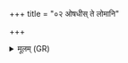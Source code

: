 +++
title = "०२ ओषधीस् ते लोमानि"

+++
<details><summary>मूलम् (GR)</summary>

ओषधीस् ते लोमानि सिषचन्तु यातुधान स्वाहा ॥
</details>